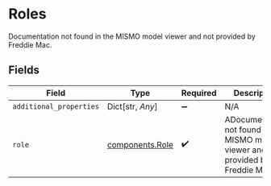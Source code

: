 # Roles

Documentation not found in the MISMO model viewer and not provided by Freddie Mac.


## Fields

| Field                                                                               | Type                                                                                | Required                                                                            | Description                                                                         |
| ----------------------------------------------------------------------------------- | ----------------------------------------------------------------------------------- | ----------------------------------------------------------------------------------- | ----------------------------------------------------------------------------------- |
| `additional_properties`                                                             | Dict[str, *Any*]                                                                    | :heavy_minus_sign:                                                                  | N/A                                                                                 |
| `role`                                                                              | [components.Role](../../models/components/role.md)                                  | :heavy_check_mark:                                                                  | ADocumentation not found in the MISMO model viewer and not provided by Freddie Mac. |